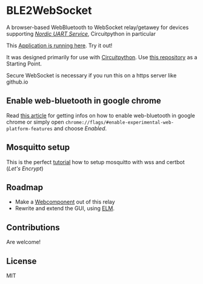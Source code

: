 # BLE2WebSocket
A browser-based WebBluetooth to WebSocket relay/getawey for devices supporting [*Nordic UART Service*](https://developer.nordicsemi.com/nRF_Connect_SDK/doc/latest/nrf/include/bluetooth/services/nus.html), Circuitpython in particular

This [Application is running here](https://tasm-devil.github.io/BLE2WebSocket/). Try it out!

It was designed primarily for use with [Circuitpython](https://learn.adafruit.com/welcome-to-circuitpython/what-is-circuitpython). Use [this repository](https://github.com/adafruit/Adafruit_CircuitPython_MiniMQTT) as a Starting Point.

Secure WebSocket is necessary if you run this on a https server like github.io

## Enable web-bluetooth in google chrome

Read [this article](https://github.com/WebBluetoothCG/web-bluetooth/blob/master/implementation-status.md) for getting infos on how to enable web-bluetooth in google chrome or simply open `chrome://flags/#enable-experimental-web-platform-features` and choose *Enabled*.

## Mosquitto setup
This is the perfect [tutorial](https://www.digitalocean.com/community/tutorials/how-to-install-and-secure-the-mosquitto-mqtt-messaging-broker-on-ubuntu-18-04-quickstart) how to setup mosquitto with wss and certbot (*Let's Encrypt*)

## Roadmap
- Make a [Webcomponent](https://www.webcomponents.org/) out of this relay
- Rewrite and extend the GUI, using [ELM](https://elm-lang.org/).

## Contributions
Are welcome!

## License 
MIT


